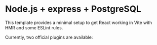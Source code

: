 # Node.js + express + PostgreSQL

This template provides a minimal setup to get React working in Vite with HMR and some ESLint rules.

Currently, two official plugins are available:
